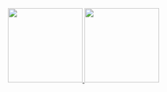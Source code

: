 <div align="center">
  <a href="https://github.com/tarcisiopgs">
    <img height="150px" src="https://github-readme-stats.vercel.app/api?username=tarcisiopgs&show_icons=true&theme=midnight-purple&include_all_commits=true&count_private=true" />
  </a>
  <a href="https://github.com/tarcisiopgs">
    <img height="150px" src="https://github-readme-stats.vercel.app/api/top-langs/?username=tarcisiopgs&layout=compact&theme=midnight-purple" />
  </a>
</div>

